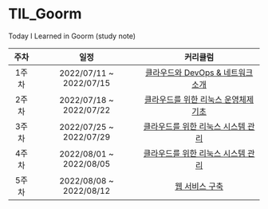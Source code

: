 # TIL_Goorm
Today I Learned in Goorm (study note)

| 주차  |          일정           |                           커리큘럼                           |
| :---: | :---------------------: | :----------------------------------------------------------: |
| 1주차 | 2022/07/11 ~ 2022/07/15 | [클라우드와 DevOps & 네트워크 소개](https://github.com/root-devvoo/TIL_Goorm/tree/main/1%EC%A3%BC%EC%B0%A8) |
| 2주차 | 2022/07/18 ~ 2022/07/22 | [클라우드를 위한 리눅스 운영체제 기초](https://github.com/root-devvoo/TIL_Goorm/tree/main/2%EC%A3%BC%EC%B0%A8) |
| 3주차 | 2022/07/25 ~ 2022/07/29 | [클라우드를 위한 리눅스 시스템 관리](https://github.com/root-devvoo/TIL_Goorm/tree/main/3%EC%A3%BC%EC%B0%A8) |
| 4주차 | 2022/08/01 ~ 2022/08/05 | [클라우드를 위한 리눅스 시스템 관리](https://github.com/root-devvoo/TIL_Goorm/tree/main/4%EC%A3%BC%EC%B0%A8) |
| 5주차 | 2022/08/08 ~ 2022/08/12 |                      [웹 서비스 구축]()                      |
